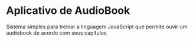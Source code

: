 # Aplicativo de AudioBook
Sistema simples para treinar a linguagem JavaScript que permite ouvir um audiobook de acordo com seus capítulos

